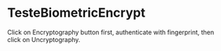 # TesteBiometricEncrypt

Click on Encryptography button first, authenticate with fingerprint, then click on Uncryptography.
